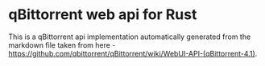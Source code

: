 # qBittorrent web api for Rust

This is a qBittorrent api implementation automatically generated from the markdown file taken from here - https://github.com/qbittorrent/qBittorrent/wiki/WebUI-API-(qBittorrent-4.1).

